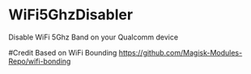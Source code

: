 # WiFi5GhzDisabler

Disable WiFi 5Ghz Band on your Qualcomm device

#Credit
Based on WiFi Bounding https://github.com/Magisk-Modules-Repo/wifi-bonding


